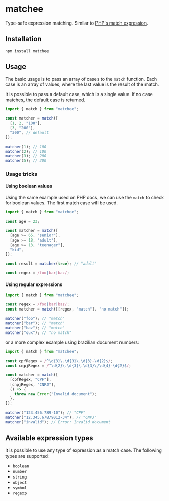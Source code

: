 # matchee

Type-safe expression matching. Similar to [PHP's match expression](https://wiki.php.net/rfc/match_expression_v2).

## Installation

```sh
npm install matchee
```

## Usage

The basic usage is to pass an array of cases to the `match` function. Each case is an array of values, where the last value is the result of the match.

It is possible to pass a default case, which is a single value. If no case matches, the default case is returned.

```ts
import { match } from "matchee";

const matcher = match([
  [1, 2, "100"],
  [3, "200"],
  "300", // default
]);

matcher(1); // 100
matcher(2); // 100
matcher(3); // 200
matcher(5); // 300
```

### Usage tricks

#### Using boolean values

Using the same example used on PHP docs, we can use the `match` to check for boolean values. The first match case will be used.

```ts
import { match } from "matchee";

const age = 23;

const matcher = match([
  [age >= 65, "senior"],
  [age >= 18, "adult"],
  [age >= 13, "teenager"],
  "kid",
]);

const result = matcher(true); // "adult"

const regex = /foo|bar|baz/;
```

#### Using regular expressions

```ts
import { match } from "matchee";

const regex = /foo|bar|baz/;
const matcher = match([[regex, "match"], "no match"]);

matcher("foo"); // "match"
matcher("bar"); // "match"
matcher("baz"); // "match"
matcher("qux"); // "no match"
```

or a more complex example using brazilian document numbers:

```ts
import { match } from "matchee";

const cpfRegex = /^\d{3}\.\d{3}\.\d{3}-\d{2}$/;
const cnpjRegex = /^\d{2}\.\d{3}\.\d{3}\/\d{4}-\d{2}$/;

const matcher = match([
  [cpfRegex, "CPF"],
  [cnpjRegex, "CNPJ"],
  () => {
    throw new Error("Invalid document");
  },
]);

matcher("123.456.789-10"); // "CPF"
matcher("12.345.678/9012-34"); // "CNPJ"
matcher("invalid"); // Error: Invalid document
```

## Available expression types

It is possible to use any type of expression as a match case. The following types are supported:

- `boolean`
- `number`
- `string`
- `object`
- `symbol`
- `regexp`

